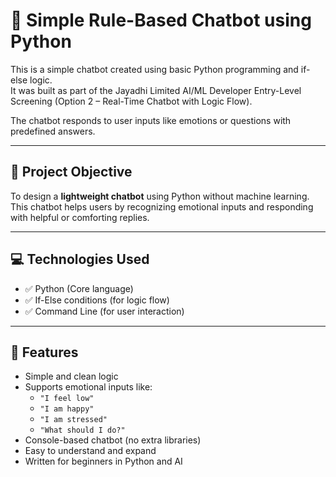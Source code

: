 # 🧠 Simple Rule-Based Chatbot using Python

This is a simple chatbot created using basic Python programming and if-else logic.  
It was built as part of the Jayadhi Limited AI/ML Developer Entry-Level Screening (Option 2 – Real-Time Chatbot with Logic Flow).

The chatbot responds to user inputs like emotions or questions with predefined answers.

---

## 📌 Project Objective

To design a **lightweight chatbot** using Python without machine learning.  
This chatbot helps users by recognizing emotional inputs and responding with helpful or comforting replies.

---

## 💻 Technologies Used

- ✅ Python (Core language)
- ✅ If-Else conditions (for logic flow)
- ✅ Command Line (for user interaction)

---

## 🔧 Features

- Simple and clean logic
- Supports emotional inputs like:
  - `"I feel low"`
  - `"I am happy"`
  - `"I am stressed"`
  - `"What should I do?"`
- Console-based chatbot (no extra libraries)
- Easy to understand and expand
- Written for beginners in Python and AI


